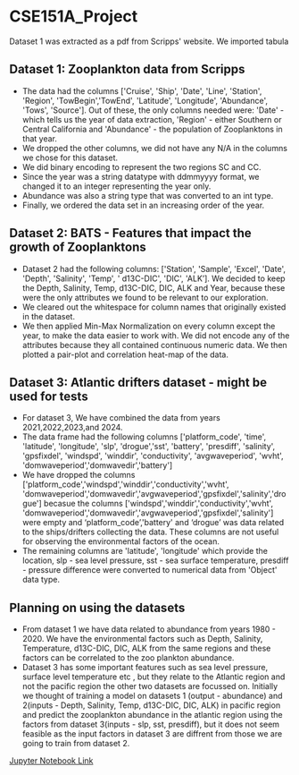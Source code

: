# CSE151A_Project

Dataset 1 was extracted as a pdf from Scripps' website. We imported tabula

## Dataset 1: Zooplankton data from Scripps 
  - The data had the columns ['Cruise', 'Ship', 'Date', 'Line', 'Station', 'Region', 'TowBegin','TowEnd', 'Latitude', 'Longitude', 'Abundance', 'Tows', 'Source']. Out of these, the only columns needed were: 'Date' - which tells us the year of data extraction, 'Region' - either Southern or Central California and 'Abundance' - the population of Zooplanktons in that year.
  - We dropped the other columns, we did not have any N/A in the columns we chose for this dataset.
  - We did binary encoding to represent the two regions SC and CC.
  - Since the year was a string datatype with ddmmyyyy format, we changed it to an integer representing the year only.
  - Abundance was also a string type that was converted to an int type.
  - Finally, we ordered the data set in an increasing order of the year.

## Dataset 2: BATS - Features that impact the growth of Zooplanktons
- Dataset 2 had the following columns: ['Station', 'Sample', 'Excel', 'Date', 'Depth', 'Salinity', 'Temp', ' d13C-DIC', 'DIC', 'ALK’]. We decided to keep the Depth, Salinity, Temp, d13C-DIC, DIC, ALK and Year, because these were the only attributes we found to be relevant to our exploration.
- We cleared out the whitespace for column names that originally existed in the dataset.
- We then applied Min-Max Normalization on every column except the year, to make the data easier to work with.  We did not encode any of the attributes because they all contained continuous numeric data. We then plotted a pair-plot and correlation heat-map of the data.

## Dataset 3: Atlantic drifters dataset - might be used for tests
- For dataset 3, We have combined the data from years 2021,2022,2023,and 2024. 
- The data frame had the following columns ['platform_code', 'time', 'latitude', 'longitude', 'slp', 'drogue','sst', 'battery', 'presdiff', 'salinity', 'gpsfixdel', 'windspd', 'winddir', 'conductivity', 'avgwaveperiod', 'wvht', 'domwaveperiod','domwavedir','battery']
- We have dropped the columns ['platform_code','windspd','winddir','conductivity','wvht', 'domwaveperiod','domwavedir','avgwaveperiod','gpsfixdel','salinity','drogue'] becasue the columns ['windspd','winddir','conductivity','wvht', 'domwaveperiod','domwavedir','avgwaveperiod','gpsfixdel','salinity']
were empty and ‘platform_code’,'battery' and ‘drogue’ was data related to the ships/drifters collecting the data. These columns are not useful for observing the environmental factors of the ocean.
- The remaining columns are 'latitude', 'longitude' which provide the location, slp - sea level pressure, sst - sea surface temperature, presdiff - pressure difference were converted to numerical data from 'Object' data type.

## Planning on using the datasets
- From dataset 1 we have data related to abundance from years 1980 - 2020. We have the environmental factors such as Depth, Salinity, Temperature, d13C-DIC, DIC, ALK from the same regions and these factors can be correlated to the zoo plankton abundance.
- Dataset 3 has some important features such as sea level pressure, surface level temperature etc , but they relate to the Atlantic region and not the pacific region the other two datasets are focussed on. Initially we thought of training a model on datasets 1 (output - abundance) and 2(inputs - Depth, Salinity, Temp, d13C-DIC, DIC, ALK) in pacific region and predict the zooplankton abundance in the atlantic region using the factors from dataset 3(inputs - slp, sst, presdiff), but it does not seem feasible as the input factors in dataset 3 are diffrent from those we are going to train from dataset 2.

[Jupyter Notebook Link](https://colab.research.google.com/drive/1YpusAxOyCNkgLbNwInFFsIg0mX5Y-iJQ?usp=sharing)
